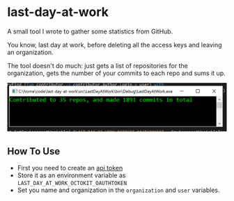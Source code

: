 # last-day-at-work


A small tool I wrote to gather some statistics from GitHub.

You know, last day at work, before deleting all the access keys and leaving an organization.

The tool doesn't do much: just gets a list of repositories for the organization, gets the number of your commits to each repo and sums it up.

<img src="https://raw.githubusercontent.com/asizikov/last-day-at-work/master/content/inaction.png" width="800"/>

## How To Use

* First you need to create an [api token](https://github.com/blog/1509-personal-api-tokens)
* Store it as an environment variable as `LAST_DAY_AT_WORK_OCTOKIT_OAUTHTOKEN`
* Set you name and organization in the `organization` and `user` variables.